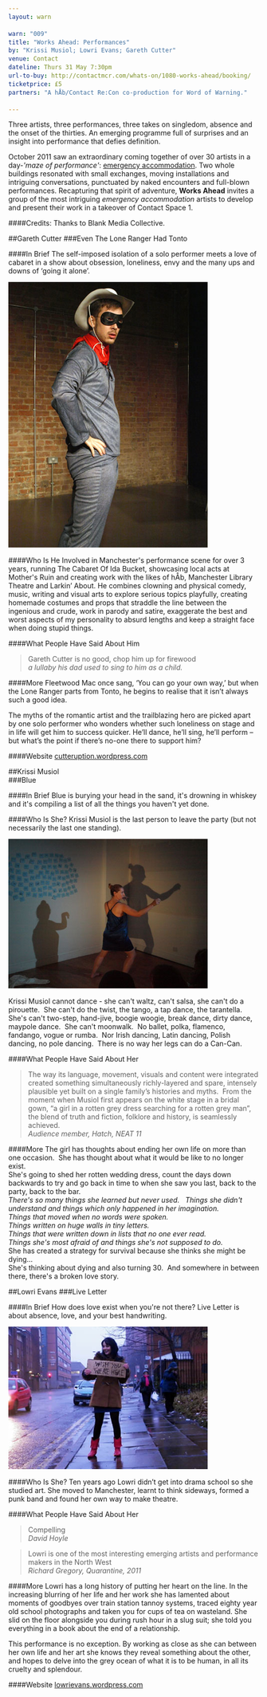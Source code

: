 ```yaml
---
layout: warn

warn: "009"
title: "Works Ahead: Performances"
by: "Krissi Musiol; Lowri Evans; Gareth Cutter"
venue: Contact
dateline: Thurs 31 May 7:30pm
url-to-buy: http://contactmcr.com/whats-on/1080-works-ahead/booking/
ticketprice: £5
partners: "A hÅb/Contact Re:Con co-production for Word of Warning."

---
```

Three artists, three performances, three takes on singledom, absence and the onset of the thirties. An emerging programme full of surprises and an insight into performance that defies definition. 

October 2011 saw an extraordinary coming together of over 30 artists in a day-*'maze of performance'*: [emergency accommodation](http://emergencymcr.org/). Two whole buildings resonated with small exchanges, moving installations and intriguing conversations, punctuated by naked encounters and full-blown performances. Recapturing that spirit of adventure, **Works Ahead** invites a group of the most intriguing *emergency accommodation* artists to develop and present their work in a takeover of Contact Space 1.  

####Credits: 
Thanks to Blank Media Collective.

##Gareth Cutter
###Even The Lone Ranger Had Tonto    

####In Brief
The self-imposed isolation of a solo performer meets a love of cabaret in a show about obsession, loneliness, envy and the many ups and downs of ‘going it alone’.    

 ![Gareth Cutter](w9gareth.jpg)
 
####Who Is He
Involved in Manchester's performance scene for over 3 years, running The Cabaret Of Ida Bucket, showcasing local acts at Mother's Ruin and creating work with the likes of hÅb, Manchester Library Theatre and Larkin’ About.  He combines clowning and physical comedy, music, writing and visual arts to explore serious topics playfully, creating homemade costumes and props that straddle the line between the ingenious and crude, work in parody and satire, exaggerate the best and worst aspects of my personality to absurd lengths and keep a straight face when doing stupid things.     

####What People Have Said About Him
>Gareth Cutter is no good, chop him up for firewood    
*a lullaby his dad used to sing to him as a child.*

####More
Fleetwood Mac once sang, ‘You can go your own way,’ but when the Lone Ranger parts from Tonto, he begins to realise that it isn’t always such a good idea.    

The myths of the romantic artist and the trailblazing hero are picked apart by one solo performer who wonders whether such loneliness on stage and in life will get him to success quicker. He’ll dance, he’ll sing, he’ll perform – but what’s the point if there’s no-one there to support him?

####Website
[cutteruption.wordpress.com](http://www.cutteruption.wordpress.com)   

##Krissi Musiol     
###Blue   

####In Brief
Blue is burying your head in the sand, it's drowning in whiskey and it's compiling a list of all the things you haven't yet done.     

####Who Is She?
Krissi Musiol is the last person to leave the party (but not necessarily the last one standing).

![Krissi Musiol](w9krissi.jpg)

Krissi Musiol cannot dance - she can't waltz, can't salsa, she can't do a pirouette.  She can't do the twist, the tango, a tap dance, the tarantella.  She's can't two-step, hand-jive, boogie woogie, break dance, dirty dance, maypole dance.  She can't moonwalk.  No ballet, polka, flamenco, fandango, vogue or rumba.  Nor Irish dancing, Latin dancing, Polish dancing, no pole dancing.  There is no way her legs can do a Can-Can. 

####What People Have Said About Her
>The way its language, movement, visuals and content were integrated created something simultaneously richly-layered and spare, intensely plausible yet built on a single family’s histories and myths.  From the moment when Musiol first appears on the white stage in a bridal gown, “a girl in a rotten grey dress searching for a rotten grey man”, the blend of truth and fiction, folklore and history, is seamlessly achieved.       
*Audience member, Hatch, NEAT 11*

####More
The girl has thoughts about ending her own life on more than one occasion.  She has thought about what it would be like to no longer exist.    
She's going to shed her rotten wedding dress, count the days down backwards to try and go back in time to when she saw you last, back to the party, back to the bar.     
*There's so many things she learned but never used.     
Things she didn't understand and things which only happened in her imagination.    
Things that moved when no words were spoken.     
Things written on huge walls in tiny letters.     
Things that were written down in lists that no one ever read.    
Things she's most afraid of and things she's not supposed to do.*    
She has created a strategy for survival because she thinks she might be dying...   
She's thinking about dying and also turning 30.  And somewhere in between there, there's a broken love story.      

##Lowri Evans
###Live Letter    

####In Brief
How does love exist when you're not there? Live Letter is about absence, love, and your best handwriting.     

![Lowri Evans](w9lowri.jpg)

####Who Is She?
Ten years ago Lowri didn’t get into drama school so she studied art. She moved to Manchester, learnt to think sideways, formed a punk band and found her own way to make theatre.   

####What People Have Said About Her
>Compelling       
*David Hoyle* 

>Lowri is one of the most interesting emerging artists and performance makers in the North West      
*Richard Gregory, Quarantine, 2011*

####More
Lowri has a long history of putting her heart on the line. In the increasing blurring of her life and her work she has lamented about moments of goodbyes over train station tannoy systems, traced eighty year old school photographs and taken you for cups of tea on wasteland. She slid on the floor alongside you during rush hour in a slug suit; she told you everything in a book about the end of a relationship.    

This performance is no exception. By working as close as she can between her own life and her art she knows they reveal something about the other, and hopes to delve into the grey ocean of what it is to be human, in all its cruelty and splendour. 

####Website
[lowrievans.wordpress.com](http://www.lowrievans.wordpress.com)




